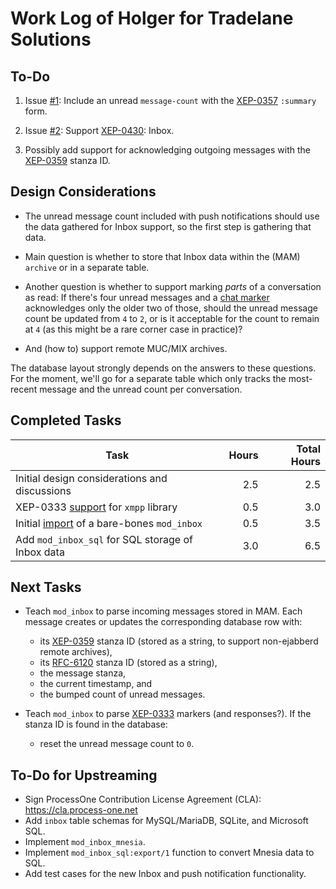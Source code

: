 Work Log of Holger for Tradelane Solutions
==========================================

To-Do
-----

1. Issue [#1][1]: Include an unread `message-count` with the [XEP-0357][0357]
   `:summary` form.

2. Issue [#2][2]: Support [XEP-0430][0430]: Inbox.

3. Possibly add support for acknowledging outgoing messages with the
   [XEP-0359][0359] stanza ID.

Design Considerations
---------------------

- The unread message count included with push notifications should use the data
  gathered for Inbox support, so the first step is gathering that data.

- Main question is whether to store that Inbox data within the (MAM) `archive`
  or in a separate table.

- Another question is whether to support marking _parts_ of a conversation as
  read: If there's four unread messages and a [chat marker][0333] acknowledges
  only the older two of those, should the unread message count be updated from
  `4` to `2`, or is it acceptable for the count to remain at `4` (as this might
  be a rare corner case in practice)?

- And (how to) support remote MUC/MIX archives.

The database layout strongly depends on the answers to these questions. For the
moment, we'll go for a separate table which only tracks the most-recent message
and the unread count per conversation.

Completed Tasks
---------------

| Task                                              | Hours         | Total Hours |
| ------------------------------------------------- | -------------:| -----------:|
| Initial design considerations and discussions     |           2.5 |         2.5 |
| XEP-0333 [support][X1] for `xmpp` library         |           0.5 |         3.0 |
| Initial [import][X2] of a bare-bones `mod_inbox`  |           0.5 |         3.5 |
| Add `mod_inbox_sql` for SQL storage of Inbox data |           3.0 |         6.5 |

Next Tasks
----------

- Teach `mod_inbox` to parse incoming messages stored in MAM. Each message
  creates or updates the corresponding database row with:
  - its [XEP-0359][0359] stanza ID (stored as a string, to support non-ejabberd remote archives),
  - its [RFC-6120][6120] stanza ID (stored as a string),
  - the message stanza,
  - the current timestamp, and
  - the bumped count of unread messages.

- Teach `mod_inbox` to parse [XEP-0333][0333] markers (and responses?).  If the
  stanza ID is found in the database:
  - reset the unread message count to `0`.

To-Do for Upstreaming
---------------------

- Sign ProcessOne Contribution License Agreement (CLA): <https://cla.process-one.net>
- Add `inbox` table schemas for MySQL/MariaDB, SQLite, and Microsoft SQL.
- Implement `mod_inbox_mnesia`.
- Implement `mod_inbox_sql:export/1` function to convert Mnesia data to SQL.
- Add test cases for the new Inbox and push notification functionality.

[1]: https://github.com/simpl0/ejabberd/issues/1
[2]: https://github.com/simpl0/ejabberd/issues/2

[0333]: https://xmpp.org/extensions/xep-0333.html
[0357]: https://xmpp.org/extensions/xep-0357.html
[0359]: https://xmpp.org/extensions/xep-0359.html
[0430]: https://xmpp.org/extensions/xep-0430.html

[6120]: https://xmpp.org/rfcs/rfc6120.html

[X1]: https://github.com/simpl0/xmpp/commit/c48f6cb9f9cc419844c789ec47a79003aecb1814
[X2]: https://github.com/simpl0/ejabberd/commit/f63673b96f21e0612e145fe7deeb74e8bdacecf1

